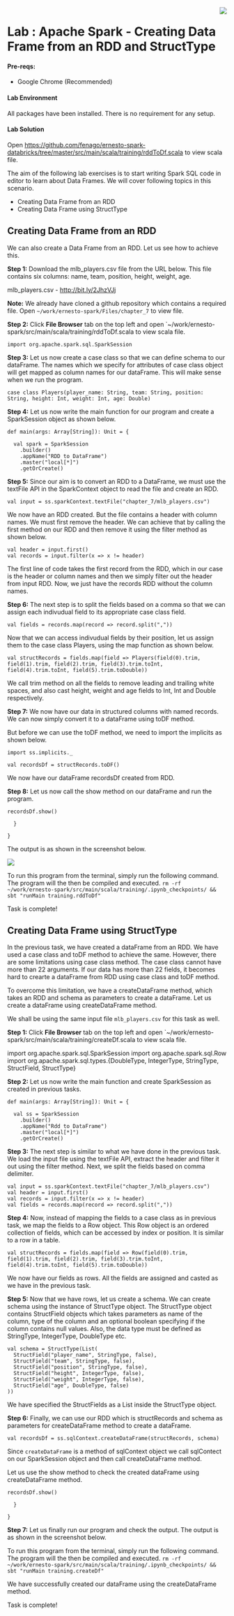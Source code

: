 <img align="right" src="./logo-small.png">

# Lab : Apache Spark - Creating Data Frame from an RDD and StructType

#### Pre-reqs:
- Google Chrome (Recommended)

#### Lab Environment
All packages have been installed. There is no requirement for any setup.


#### Lab Solution
Open https://github.com/fenago/ernesto-spark-databricks/tree/master/src/main/scala/training/rddToDf.scala to view scala file.



The aim of the following lab exercises is to start writing Spark SQL code in editor to learn about Data Frames.
We will cover following topics in this scenario.
- Creating Data Frame from an RDD
- Creating Data Frame using StructType



## Creating Data Frame from an RDD

We can also create a Data Frame from an RDD. Let us see how to achieve this.

**Step 1:** Download the mlb_players.csv file from the URL below. This file contains six columns: name, team, position, height, weight, age.

mlb_players.csv - http://bit.ly/2JhzVJj

**Note:** We already have cloned a github repository which contains a required file. Open `~/work/ernesto-spark/Files/chapter_7` to view file.

**Step 2:** Click **File Browser** tab on the top left and open `~/work/ernesto-spark/src/main/scala/training/rddToDf.scala to view scala file.


```
import org.apache.spark.sql.SparkSession
```


 
**Step 3:** Let us now create a case class so that we can define schema to our dataFrame. The names which we specify for attributes of case class object will get mapped as column names for our dataFrame. This will make sense when we run the program.

```
case class Players(player_name: String, team: String, position: String, height: Int, weight: Int, age: Double)
```

**Step 4:** Let us now write the main function for our program and create a SparkSession object as shown below.

```
def main(args: Array[String]): Unit = {

  val spark = SparkSession
    .builder()
    .appName("RDD to DataFrame")
    .master("local[*]")
    .getOrCreate()
```



**Step 5:** Since our aim is to convert an RDD to a DataFrame, we must use the textFile API in the SparkContext object to read the file and create an RDD.

```
val input = ss.sparkContext.textFile("chapter_7/mlb_players.csv")
```

We now have an RDD created. But the file contains a header with column names. We must first remove the header. We can achieve that by calling the first method on our RDD and then remove it using the filter method as shown below.

```
val header = input.first()
val records = input.filter(x => x != header)
```

The first line of code takes the first record from the RDD, which in our case is the header or column names and then we simply filter out the header from input RDD. Now, we just have the records RDD without the column names.


**Step 6:** The next step is to split the fields based on a comma so that we can assign each indivudual field to its appropriate case class field.

```
val fields = records.map(record => record.split(","))
```

Now that we can access indivudual fields by their position, let us assign them to the case class Players, using the map function as shown below.

```
val structRecords = fields.map(field => Players(field(0).trim, field(1).trim, field(2).trim, field(3).trim.toInt, field(4).trim.toInt, field(5).trim.toDouble))
```

We call trim method on all the fields to remove leading and trailing white spaces, and also cast height, weight and age fields to Int, Int and Double respectively.


 

**Step 7:** We now have our data in structured columns with named records. We can now simply convert it to a dataFrame using toDF method. 

But before we can use the toDF method, we need to import the implicits as shown below.

```
import ss.implicits._

val recordsDf = structRecords.toDF()
```

We now have our dataFrame recordsDf created from RDD.

 



**Step 8:** Let us now call the show method on our dataFrame and run the program.

```
recordsDf.show()

  }

}
```

The output is as shown in the screenshot below.

![](./Screenshots/Chapter_7/Selection_022.png)

To run this program from the terminal, simply run the following command. The program will the then be compiled and executed.
`rm -rf ~/work/ernesto-spark/src/main/scala/training/.ipynb_checkpoints/ && sbt "runMain training.rddToDf"` 

Task is complete!

## Creating Data Frame using StructType

In the previous task, we have created a dataFrame from an RDD. We have used a case class and toDF method to achieve the same. However, there are some limitations using case class method. The case class cannot have more than 22 arguments. If our data has more than 22 fields, it becomes hard to crearte a dataFrame from RDD using case class and toDF method.

To overcome this limitation, we have a createDataFrame method, which takes an RDD and schema as parameters to create a dataFrame. Let us create a dataFrame using createDataFrame method.

We shall be using the same input file `mlb_players.csv` for this task as well. 

**Step 1:** Click **File Browser** tab on the top left and open `~/work/ernesto-spark/src/main/scala/training/createDf.scala to view scala file.

import org.apache.spark.sql.SparkSession
import org.apache.spark.sql.Row
import org.apache.spark.sql.types.{DoubleType, IntegerType, StringType, StructField, StructType}


**Step 2:** Let us now write the main function and create SparkSession as created in previous tasks.

```
def main(args: Array[String]): Unit = {

  val ss = SparkSession
    .builder()
    .appName("Rdd to DataFrame")
    .master("local[*]")
    .getOrCreate()
```
 

**Step 3:** The next step is similar to what we have done in the previous task. We load the input file using the textFile API, extract the header and filter it out using the filter method. Next, we split the fields based on comma delimiter.

```
val input = ss.sparkContext.textFile("chapter_7/mlb_players.csv")
val header = input.first()
val records = input.filter(x => x != header)
val fields = records.map(record => record.split(","))
```

 
**Step 4:** Now, instead of mapping the fields to a case class as in previous task, we map the fields to a Row object. This Row object is an ordered collection of fields, which can be accessed by index or position. It is similar to a row in a table.

```
val structRecords = fields.map(field => Row(field(0).trim, field(1).trim, field(2).trim, field(3).trim.toInt, field(4).trim.toInt, field(5).trim.toDouble))
```

We now have our fields as rows. All the fields are assigned and casted as we have in the previous task.

**Step 5:** Now that we have rows, let us create a schema. We can create schema using the instance of StructType object. The StructType object contains StructField objects which takes parameters as name of the column, type of the column and an optional boolean specifying if the column contains null values. Also, the data type must be defined as StringType, IntegerType, DoubleType etc.

```
val schema = StructType(List(
  StructField("player_name", StringType, false),
  StructField("team", StringType, false),
  StructField("position", StringType, false),
  StructField("height", IntegerType, false),
  StructField("weight", IntegerType, false),
  StructField("age", DoubleType, false)
))
```

We have specified the StructFields as a List inside the StructType object.


**Step 6:** Finally, we can use our RDD which is structRecords and schema as parameters for createDataFrame method to create a dataFrame.

```
val recordsDf = ss.sqlContext.createDataFrame(structRecords, schema)
```

Since `createDataFrame` is a method of sqlContext object we call sqlContect on our SparkSession object and then call createDataFrame method.

Let us use the show method to check the created dataFrame using createDataFrame method.

```
recordsDf.show()

  }

}
```

**Step 7:** Let us finally run our program and check the output. The output is as shown in the screenshot below.

To run this program from the terminal, simply run the following command. The program will the then be compiled and executed.
`rm -rf ~/work/ernesto-spark/src/main/scala/training/.ipynb_checkpoints/ && sbt "runMain training.createDf"` 

We have successfully created our dataFrame using the createDataFrame method.

Task is complete!

 
























